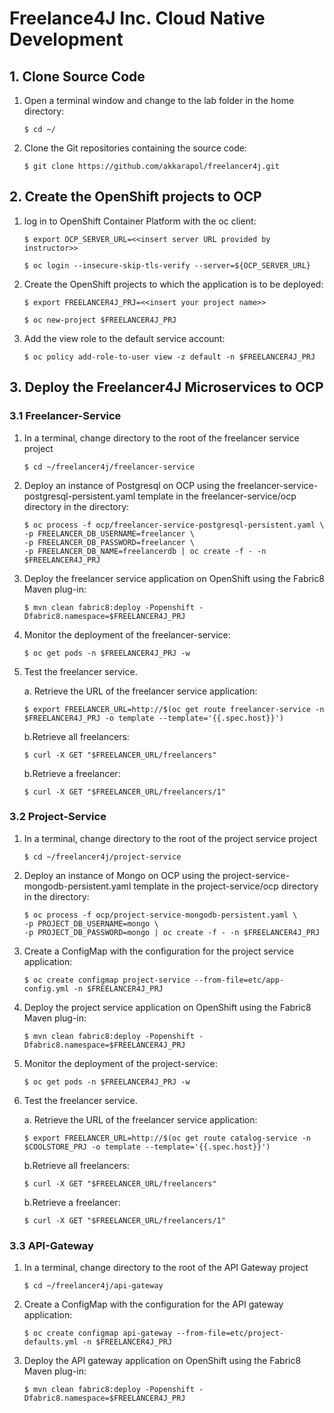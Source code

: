 # Freelance4J Inc. Cloud Native Development

## 1. Clone Source Code

   1. Open a terminal window and change to the lab folder in the home directory:  

      ```
      $ cd ~/ 
      ```

   2. Clone the Git repositories containing the source code: 

      ```
      $ git clone https://github.com/akkarapol/freelancer4j.git
      ```

## 2. Create the OpenShift projects to OCP

   1. log in to OpenShift Container Platform with the oc client:
      
      ```
      $ export OCP_SERVER_URL=<<insert server URL provided by instructor>>

      $ oc login --insecure-skip-tls-verify --server=${OCP_SERVER_URL}
      ```
      
   2. Create the OpenShift projects to which the application is to be deployed:
  
      ```
      $ export FREELANCER4J_PRJ=<<insert your project name>>

      $ oc new-project $FREELANCER4J_PRJ
      ```
   3. Add the view role to the default service account:
   
      ```
      $ oc policy add-role-to-user view -z default -n $FREELANCER4J_PRJ
      ```
      
 ## 3. Deploy the Freelancer4J Microservices to OCP
 
  ### 3.1 Freelancer-Service
          
  1. In a terminal, change directory to the root of the freelancer service project   
         
     ```          
     $ cd ~/freelancer4j/freelancer-service          
     ```
          
  2. Deploy an instance of Postgresql on OCP using the freelancer-service-postgresql-persistent.yaml template in the freelancer-service/ocp directory in the directory:
         
     ``` 
     $ oc process -f ocp/freelancer-service-postgresql-persistent.yaml \
     -p FREELANCER_DB_USERNAME=freelancer \
     -p FREELANCER_DB_PASSWORD=freelancer \
     -p FREELANCER_DB_NAME=freelancerdb | oc create -f - -n $FREELANCER4J_PRJ
     ```

  3. Deploy the freelancer service application on OpenShift using the Fabric8 Maven plug-in:
  
     ```
     $ mvn clean fabric8:deploy -Popenshift -Dfabric8.namespace=$FREELANCER4J_PRJ
      ```
  4. Monitor the deployment of the freelancer-service:
     
     ```
     $ oc get pods -n $FREELANCER4J_PRJ -w
     ```
  6. Test the freelancer service.
  
     a. Retrieve the URL of the freelancer service application:
     
     ```
     $ export FREELANCER_URL=http://$(oc get route freelancer-service -n $FREELANCER4J_PRJ -o template --template='{{.spec.host}}')
     ```
     
     b.Retrieve all freelancers:
     
     ```
     $ curl -X GET "$FREELANCER_URL/freelancers"
     ```
     
     b.Retrieve a freelancer:
     
     ```
     $ curl -X GET "$FREELANCER_URL/freelancers/1"
     ```
     
  ### 3.2 Project-Service
          
  1. In a terminal, change directory to the root of the project service project   
         
     ```          
     $ cd ~/freelancer4j/project-service          
     ```
          
  2. Deploy an instance of Mongo on OCP using the project-service-mongodb-persistent.yaml template in the project-service/ocp directory in the directory:
         
     ``` 
     $ oc process -f ocp/project-service-mongodb-persistent.yaml \
     -p PROJECT_DB_USERNAME=mongo \
     -p PROJECT_DB_PASSWORD=mongo | oc create -f - -n $FREELANCER4J_PRJ
     ```
     
  3. Create a ConfigMap with the configuration for the project service application: 
  
     ```
     $ oc create configmap project-service --from-file=etc/app-config.yml -n $FREELANCER4J_PRJ
     ```
  
  4. Deploy the project service application on OpenShift using the Fabric8 Maven plug-in:
  
     ```
     $ mvn clean fabric8:deploy -Popenshift -Dfabric8.namespace=$FREELANCER4J_PRJ
     ```
  5. Monitor the deployment of the project-service:
     
     ```
     $ oc get pods -n $FREELANCER4J_PRJ -w
     ```
  6. Test the freelancer service.
  
     a. Retrieve the URL of the freelancer service application:
     
     ```
     $ export FREELANCER_URL=http://$(oc get route catalog-service -n $COOLSTORE_PRJ -o template --template='{{.spec.host}}')
     ```
     
     b.Retrieve all freelancers:
     
     ```
     $ curl -X GET "$FREELANCER_URL/freelancers"
     ```
     
     b.Retrieve a freelancer:
     
     ```
     $ curl -X GET "$FREELANCER_URL/freelancers/1"
     ```
     
     
  ### 3.3 API-Gateway
          
  1. In a terminal, change directory to the root of the API Gateway project   
         
     ```          
     $ cd ~/freelancer4j/api-gateway
     ```
  2. Create a ConfigMap with the configuration for the API gateway application: 
  
     ```
     $ oc create configmap api-gateway --from-file=etc/project-defaults.yml -n $FREELANCER4J_PRJ
     ```
  
  3. Deploy the API gateway application on OpenShift using the Fabric8 Maven plug-in:
  
     ```
     $ mvn clean fabric8:deploy -Popenshift -Dfabric8.namespace=$FREELANCER4J_PRJ
     ```  
     
     
     
